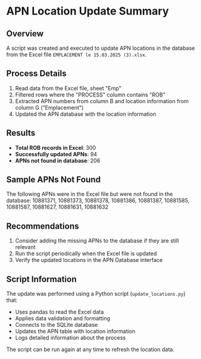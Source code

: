 # APN Location Update Summary

## Overview
A script was created and executed to update APN locations in the database from the Excel file `EMPLACEMENT le 15.03.2025 (3).xlsx`.

## Process Details
1. Read data from the Excel file, sheet "Emp"
2. Filtered rows where the "PROCESS" column contains "ROB"
3. Extracted APN numbers from column B and location information from column G ("Emplacement")
4. Updated the APN database with the location information

## Results
- **Total ROB records in Excel**: 300
- **Successfully updated APNs**: 94
- **APNs not found in database**: 206

## Sample APNs Not Found
The following APNs were in the Excel file but were not found in the database:
10881371, 10881373, 10881378, 10881386, 10881387, 10881585, 10881587, 10881627, 10881631, 10881632

## Recommendations
1. Consider adding the missing APNs to the database if they are still relevant
2. Run the script periodically when the Excel file is updated
3. Verify the updated locations in the APN Database interface

## Script Information
The update was performed using a Python script (`update_locations.py`) that:
- Uses pandas to read the Excel data
- Applies data validation and formatting
- Connects to the SQLite database
- Updates the APN table with location information
- Logs detailed information about the process

The script can be run again at any time to refresh the location data. 